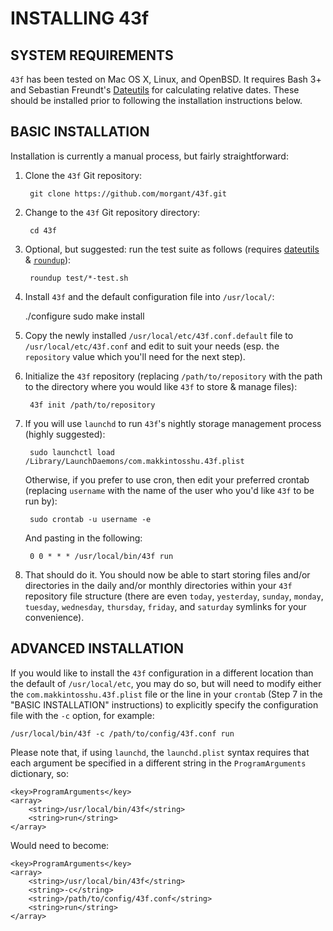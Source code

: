 INSTALLING 43f
==============

SYSTEM REQUIREMENTS
-------------------

`43f` has been tested on Mac OS X, Linux, and OpenBSD. It requires Bash 3+ and Sebastian Freundt's [Dateutils](http://www.fresse.org/dateutils/) for calculating relative dates. These should be installed prior to following the installation instructions below.

BASIC INSTALLATION
------------------

Installation is currently a manual process, but fairly straightforward:

1. Clone the `43f` Git repository:
    
        git clone https://github.com/morgant/43f.git
    
2. Change to the `43f` Git repository directory:
    
        cd 43f

3. Optional, but suggested: run the test suite as follows (requires [dateutils](http://www.fresse.org/dateutils/) & [`roundup`](http://bmizerany.github.io/roundup/)):

        roundup test/*-test.sh
    
4. Install `43f` and the default configuration file into `/usr/local/`:
    
	./configure
        sudo make install
    
5. Copy the newly installed `/usr/local/etc/43f.conf.default` file to
    `/usr/local/etc/43f.conf` and edit to suit your needs (esp. the
    `repository` value which you'll need for the next step).
6. Initialize the `43f` repository (replacing `/path/to/repository` with the
    path to the directory where you would like `43f` to store & manage files):
    
        43f init /path/to/repository
    
7. If you will use `launchd` to run `43f`'s nightly storage management process
    (highly suggested):
    
        sudo launchctl load /Library/LaunchDaemons/com.makkintosshu.43f.plist
    
    Otherwise, if you prefer to use cron, then edit your preferred crontab
    (replacing `username` with the name of the user who you'd like `43f` to be
    run by):
    
        sudo crontab -u username -e
    
    And pasting in the following:
    
        0 0 * * * /usr/local/bin/43f run
    
8. That should do it. You should now be able to start storing files and/or
    directories in the daily and/or monthly directories within your `43f` 
    repository file structure (there are even `today`, `yesterday`, `sunday`,
    `monday`, `tuesday`, `wednesday`, `thursday`, `friday`, and `saturday` 
    symlinks for your convenience).


ADVANCED INSTALLATION
---------------------

If you would like to install the `43f` configuration in a different location
than the default of `/usr/local/etc`, you may do so, but will need to modify
either the `com.makkintosshu.43f.plist` file or the line in your `crontab` 
(Step 7 in the "BASIC INSTALLATION" instructions) to explicitly specify the 
configuration file with the `-c` option, for example:

    /usr/local/bin/43f -c /path/to/config/43f.conf run

Please note that, if using `launchd`, the `launchd.plist` syntax requires that 
each argument be specified in a different string in the `ProgramArguments` 
dictionary, so:

    <key>ProgramArguments</key>
    <array> 
        <string>/usr/local/bin/43f</string>
        <string>run</string>
    </array>

Would need to become:

    <key>ProgramArguments</key>
    <array> 
        <string>/usr/local/bin/43f</string>
        <string>-c</string>
        <string>/path/to/config/43f.conf</string>
        <string>run</string>
    </array>

